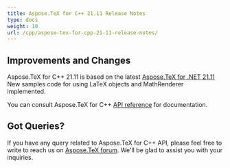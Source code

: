 ```yaml
---
title: Aspose.TeX for C++ 21.11 Release Notes
type: docs
weight: 10
url: /cpp/aspose-tex-for-cpp-21-11-release-notes/
---
```


## Improvements and Changes

Aspose.TeX for  C++ 21.11 is based on the latest [Aspose.TeX for .NET 21.11](/tex/net/aspose-tex-for-net-21-11-release-notes/)
New samples code for using LaTeX objects and MathRenderer implemented.

You can consult Aspose.TeX for C++ [API reference](https://apireference.aspose.com/tex/cpp/) for documentation.
 
## Got Queries?
If you have any query related to Aspose.TeX for C++ API, please feel free to write to reach us on [Aspose.TeX forum](https://forum.aspose.com/c/tex/). We'll be glad to assist you with your inquiries.
